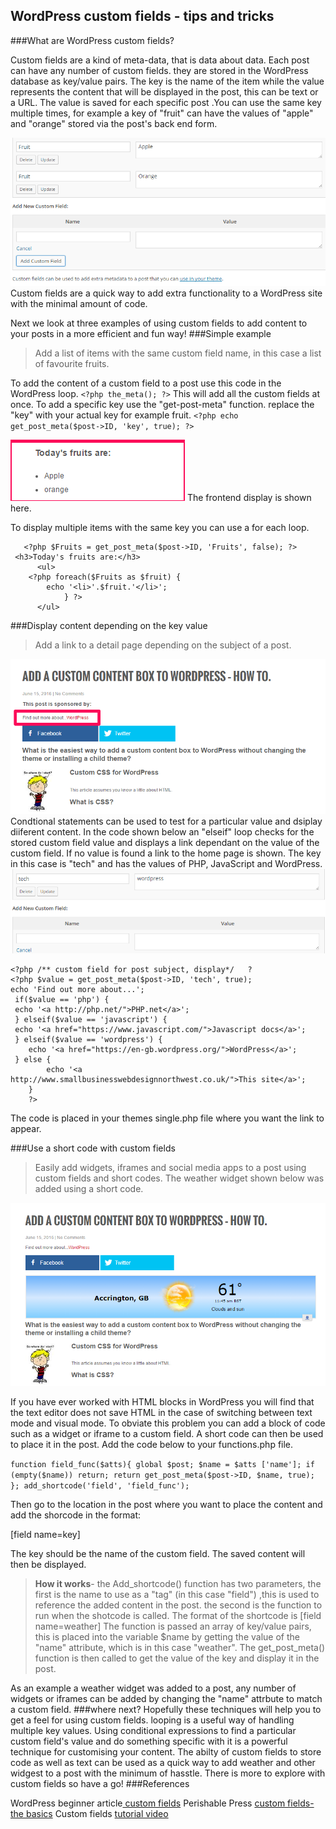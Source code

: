 ## WordPress custom fields - tips and tricks
###What are WordPress custom fields?

Custom fields are a kind of meta-data, that is data about data. Each post can have any number of custom fields. they are stored in the WordPress database as key/value pairs. The key is the name of the item while the value represents the content that will be displayed in the post, this can be text or a URL. The value is saved for each specific post .You can use the same key multiple times, for example a key of "fruit" can have the values of "apple" and "orange" stored via the post's back end form.

![ admin ](https://raw.githubusercontent.com/geoffwhittaker/wordpress-custom-fields/master/custom-fields.png)
Custom fields are a quick way to add extra functionality to a WordPress site with the minimal amount of code.

Next we look at three examples of using custom fields to add content to your posts in a more efficient and fun way!
###Simple example
>Add a list of items with the same custom field name, in this case a list of favourite fruits.

To add the content of a custom field to a post use this code in the WordPress loop.
`<?php the_meta(); ?>`
This will add all the custom fields at once.
To add a specific key use the "get-post-meta" function. replace the "key" with your actual key for example fruit.
`<?php echo get_post_meta($post->ID, 'key', true); ?>`

![Fruits display](https://raw.githubusercontent.com/geoffwhittaker/wordpress-custom-fields/master/fruits_display.png)
The frontend display is shown here.

To display multiple items with the same key you can use a for each loop.

       <?php $Fruits = get_post_meta($post->ID, 'Fruits', false); ?>
	 <h3>Today's fruits are:</h3>
          <ul>
		<?php foreach($Fruits as $fruit) {
			echo '<li>'.$fruit.'</li>';
	         	} ?>
          </ul>
      

###Display content depending on the key value
>Add a link to a detail page depending  on the subject of a post.

![Custom field for post subject](https://raw.githubusercontent.com/geoffwhittaker/wordpress-custom-fields/master/post_subject.png)
Condtional statements can be used to test for a particular value and dsiplay diiferent content. In the code shown below an "elseif" loop checks for the stored custom field value and displays a link dependant on  the value of the custom field. If no value is found a link to the home page is shown.
The key in this case is "tech" and has the values of PHP, JavaScript and WordPress.
![ back end custom field entry](https://raw.githubusercontent.com/geoffwhittaker/wordpress-custom-fields/master/back-end-tech-field.png)
```
<?php /** custom field for post subject, display*/   ?
<?php $value = get_post_meta($post->ID, 'tech', true); 
echo 'Find out more about...';
 if($value == 'php') { 
 echo '<a http://php.net/">PHP.net</a>'; 
 } elseif($value == 'javascript') { 
 echo '<a href="https://www.javascript.com/">Javascript docs</a>'; 
 } elseif($value == 'wordpress') { 
 	echo '<a href="https://en-gb.wordpress.org/">WordPress</a>'; 
 } else { 
    	echo '<a http://www.smallbusinesswebdesignnorthwest.co.uk/">This site</a>'; 
 	} 
	?> 
```

The code is placed in your themes single.php file where you want the link to appear. 

###Use a short code with custom fields
>Easily add widgets, iframes and social media apps to a post using custom fields and short codes. The weather widget shown below was added using a short code.

![Weather app](https://raw.githubusercontent.com/geoffwhittaker/wordpress-custom-fields/master/weather_app.png)

If you have ever worked with HTML blocks in WordPress you will find that the text editor does not save HTML in the case of switching between text mode and visual mode. To obviate this problem you can add a block of code such as a widget or iframe to a custom field. A short code can then be used to place it in the post.
 Add the code below to your functions.php file.
 
`function field_func($atts){
			global $post;
			$name = $atts ['name'];
			if (empty($name)) return;
			return get_post_meta($post->ID, $name, true);
			};
        add_shortcode('field', 'field_func');`
        
 Then go to the location in the post where you want to place the content and add the shorcode in the format:
 
 [field name=key]
 
The key should be the name of the custom field. The saved content will then be displayed.
>**How it works**- the Add_shortcode() function has two parameters, the first is the name to use as a "tag" (in this case "field") ,this is used to reference the added content in the post. the second is the function to run when the shotcode is called. The format of the shortcode is  [field name=weather]
The  function is passed an array of key/value pairs, this is placed into the variable $name by getting the value of the "name" attribute, which is in this case "weather".
The get_post_meta() function is then called to get the value of the key and display it in the post.

As an example a weather widget was added to a post, any number of widgets or iframes can be added by changing the "name" attrbute to match a custom field.
###where next?
Hopefully these techniques will help you to get a feel for using custom fields. looping is a useful way of handling multiple key values. 
Using conditional expressions to find a particular custom field's value and do something specific with it is a powerful technique for customising your content.
The abilty of custom fields to store code as well as text can be used as a quick way to add weather and other widgest to a post with the  minimum of hasstle. There is more to explore with custom fields so have a go!
###References

WordPress beginner article[ custom fields](https://github.com/geoffwhittaker/wordpress-custom-fields/blob/master/custom-fields.png)
Perishable Press [custom fields- the basics](https://perishablepress.com/wordpress-custom-fields-tutorial/)
Custom fields [tutorial video](https://www.youtube.com/watch?v=UBMFOQWD0vw)
